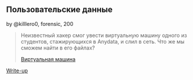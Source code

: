 ## Пользовательские данные
by @killlero0, forensic, 200

> Неизвестный хакер смог увести виртуальную машину одного из студентов, стажирующихся в  Anydata, и слил в сеть. Что же мы сможем найти в его файлах? 
>
> [Виртуальная машина](https://drive.google.com/drive/folders/1joz5yrlwG6f6wwjs1VW6nqD14s1oS07b?usp=sharing)

[Write-up](WRITEUP.md)